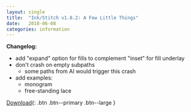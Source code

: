 ```yaml
---
layout: single
title:  "Ink/Stitch v1.8.2: A Few Little Things"
date:   2018-06-08
categories: information
---
```

**Changelog:**
  * add "expand" option for fills to complement "inset" for fill underlay
  * don't crash on empty subpaths
    * some paths from AI would trigger this crash
  * add examples:
    * monogram
    * free-standing lace

[Download](https://github.com/lexelby/inkstitch/releases/tag/v1.8.2){: .btn .btn--primary .btn--large }
